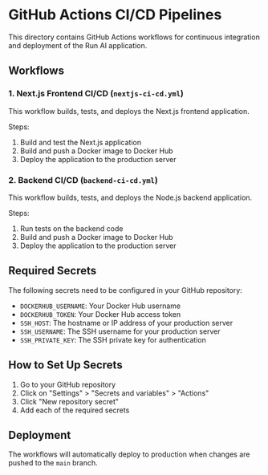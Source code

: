 # GitHub Actions CI/CD Pipelines

This directory contains GitHub Actions workflows for continuous integration and deployment of the Run AI application.

## Workflows

### 1. Next.js Frontend CI/CD (`nextjs-ci-cd.yml`)

This workflow builds, tests, and deploys the Next.js frontend application.

Steps:
1. Build and test the Next.js application
2. Build and push a Docker image to Docker Hub
3. Deploy the application to the production server

### 2. Backend CI/CD (`backend-ci-cd.yml`)

This workflow builds, tests, and deploys the Node.js backend application.

Steps:
1. Run tests on the backend code
2. Build and push a Docker image to Docker Hub
3. Deploy the application to the production server

## Required Secrets

The following secrets need to be configured in your GitHub repository:

- `DOCKERHUB_USERNAME`: Your Docker Hub username
- `DOCKERHUB_TOKEN`: Your Docker Hub access token
- `SSH_HOST`: The hostname or IP address of your production server
- `SSH_USERNAME`: The SSH username for your production server
- `SSH_PRIVATE_KEY`: The SSH private key for authentication

## How to Set Up Secrets

1. Go to your GitHub repository
2. Click on "Settings" > "Secrets and variables" > "Actions"
3. Click "New repository secret"
4. Add each of the required secrets

## Deployment

The workflows will automatically deploy to production when changes are pushed to the `main` branch. 